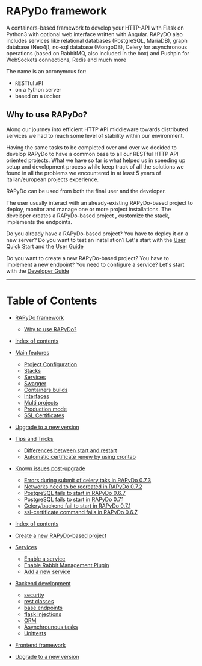 # RAPyDo framework

A containers-based framework to develop your HTTP-API with Flask on Python3 with optional web interface written with Angular. RAPyDO also includes services like relational databases (PostgreSQL, MariaDB), graph database (Neo4j), no-sql database (MongoDB), Celery for asynchronous operations (based on RabbitMQ, also included in the box) and Pushpin for WebSockets connections, Redis and much more

The name is an acronymous for:

- `R`ESTful `A`PI
- on a `Py`thon server
- based on a `Do`cker



## Why to use RAPyDo?

Along our journey into efficient HTTP API middleware towards distributed services we had to reach some level of stability within our environment.

Having the same tasks to be completed over and over we decided to develop RAPyDo to have a common base to all our RESTful HTTP API oriented projects. 
What we have so far is what helped us in speeding up setup and development process while keep track of all the solutions we found in all the problems we encountered in at least 5 years of italian/european projects experience.

RAPyDo can be used from both the final user and the developer.

The user usually interact with an already-existing RAPyDo-based project to deploy, monitor and manage one or more project installations. The developer creates a  RAPyDo-based project , customize the stack, implements the endpoints.

Do you already have a RAPyDo-based project? You have to deploy it on a new server? Do you want to test an installation? Let's start with the [User Quick Start](docs/users/quick_start_users.md) and the [User Guide](docs/users/user_guide.md)

Do you want to create a new RAPyDo-based project? You have to implement a new endpoint? You need to configure a service? Let's start with the [Developer Guide](docs/developers/developer_guide.md)



____

# Table of Contents

   * [RAPyDo framework](README.md#rapydo-framework)
     * [Why to use RAPyDo?](README.md#why-to-use-rapydo)

   * [Index of contents](docs/users/user_guide.md#index-of-contents)
   * [Main features](docs/users/user_guide.md#main-features)
     * [Project Configuration](docs/users/user_guide.md#project-configuration)
     * [Stacks](docs/users/user_guide.md#stacks)
     * [Services](docs/users/user_guide.md#services)
     * [Swagger](docs/users/user_guide.md#swagger)
     * [Containers builds](docs/users/user_guide.md#containers-builds)
     * [Interfaces](docs/users/user_guide.md#interfaces)
     * [Multi projects](docs/users/user_guide.md#multi-projects)
     * [Production mode](docs/users/user_guide.md#production-mode)
     * [SSL Certificates](docs/users/user_guide.md#ssl-certificates)
   * [Upgrade to a new version](docs/users/user_guide.md#upgrade-to-a-new-version)
   * [Tips and Tricks](docs/users/user_guide.md#tips-and-tricks)
     * [Differences between start and restart](docs/users/user_guide.md#differences-between-start-and-restart)
     * [Automatic certificate renew by using crontab](docs/users/user_guide.md#automatic-certificate-renew-by-using-crontab)
   * [Known issues post-upgrade](docs/users/user_guide.md#known-issues-post-upgrade)
     * [Errors during submit of celery taks in RAPyDo 0.7.3](docs/users/user_guide.md#errors-during-submit-of-celery-taks-in-rapydo-073)
     * [Networks need to be recreated in RAPyDo 0.7.2 ](docs/users/user_guide.md#networks-need-to-be-recreated-in-rapydo-072)
     * [PostgreSQL fails to start in RAPyDo 0.6.7](docs/users/user_guide.md#postgresql-fails-to-start-in-rapydo-067)
     * [PostgreSQL fails to start in RAPyDo 0.7.1](docs/users/user_guide.md#postgresql-fails-to-start-in-rapydo-071)
     * [Celery/backend fail to start in RAPyDo 0.7.1](docs/users/user_guide.md#celerybackend-fail-to-start-in-rapydo-071)
     * [ssl-certificate command fails in RAPyDo 0.6.7](docs/users/user_guide.md#ssl-certificate-command-fails-in-rapydo-067)

   * [Index of contents](docs/developers/developer_guide.md#index-of-contents)
   * [Create a new RAPyDo-based project](docs/developers/developer_guide.md#create-a-new-rapydo-based-project)
   * [Services](docs/developers/developer_guide.md#services)
     * [Enable a service](docs/developers/developer_guide.md#enable-a-service)
     * [Enable Rabbit Management Plugin](docs/developers/developer_guide.md#enable-rabbit-management-plugin)
     * [Add a new service](docs/developers/developer_guide.md#add-a-new-service)
   * [Backend development](docs/developers/developer_guide.md#backend-development)
     * [security](docs/developers/developer_guide.md#security)
     * [rest classes](docs/developers/developer_guide.md#rest-classes)
     * [base endpoints](docs/developers/developer_guide.md#base-endpoints)
     * [flask injections](docs/developers/developer_guide.md#flask-injections)
     * [ORM](docs/developers/developer_guide.md#orm)
     * [Asynchrounous tasks](docs/developers/developer_guide.md#asynchrounous-tasks)
     * [Unittests](docs/developers/developer_guide.md#unittests)
   * [Frontend framework](docs/developers/developer_guide.md#frontend-framework)
   * [Upgrade to a new version](docs/developers/developer_guide.md#upgrade-to-a-new-version)

